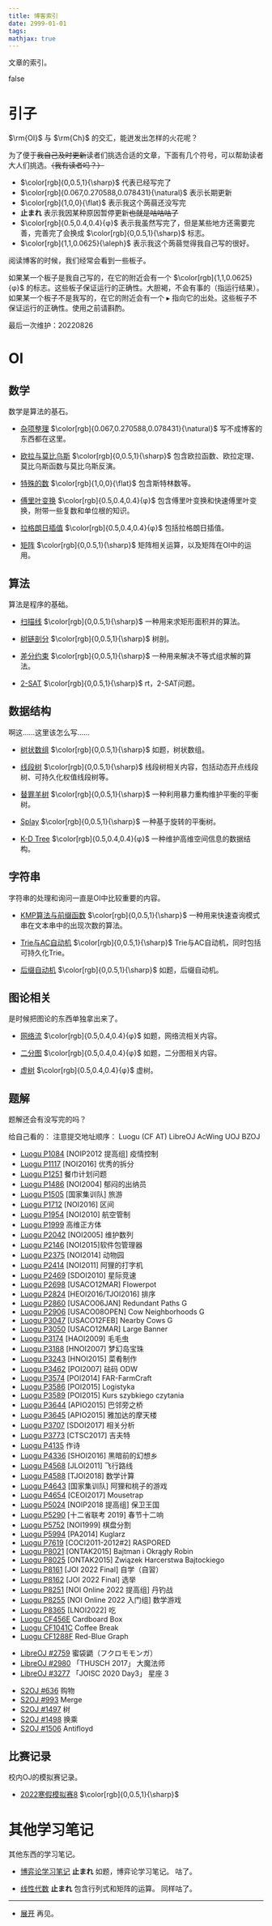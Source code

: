```yaml
---
title: 博客索引
date: 2999-01-01
tags:
mathjax: true
---
```


文章的索引。

<!--more-->

<div id="problem-card-vis">false</div>

# 引子

$\rm{OI}$ 与 $\rm{Ch}$ 的交汇，能迸发出怎样的火花呢？

为了便于~~我自己及时更新~~读者们挑选合适的文章，下面有几个符号，可以帮助读者大人们挑选。~~（我有读者吗？）~~

- $\color[rgb]{0,0.5,1}{\sharp}$ 代表已经写完了
- $\color[rgb]{0.067,0.270588,0.078431}{\natural}$ 表示长期更新
- $\color[rgb]{1,0,0}{\flat}$ 表示我这个蒟蒻还没写完
- **止まれ** 表示我因某种原因暂停更新~~也就是咕咕咕了~~
- $\color[rgb]{0.5,0.4,0.4}{φ}$ 表示我虽然写完了，但是某些地方还需要完善，完善完了会换成 $\color[rgb]{0,0.5,1}{\sharp}$ 标志。
- $\color[rgb]{1,1,0.0625}{\aleph}$ 表示我这个蒟蒻觉得我自己写的很好。

阅读博客的时候，我们经常会看到一些板子。

如果某一个板子是我自己写的，在它的附近会有一个 $\color[rgb]{1,1,0.0625}{φ}$ 的标志。这些板子保证运行的正确性。大胆褐，不会有事的（指运行结果）。
如果某一个板子不是我写的，在它的附近会有一个 $\blacktriangleright$ 指向它的出处。这些板子不保证运行的正确性。使用之前请斟酌。 

最后一次维护：20220826

# OI

## 数学

数学是算法的基石。

- [杂项整理](/maths/mathematics) $\color[rgb]{0.067,0.270588,0.078431}{\natural}$ 
  写不成博客的东西都在这里。

- [欧拉与莫比乌斯](/maths/eular-and-möbius) $\color[rgb]{0,0.5,1}{\sharp}$
  包含欧拉函数、欧拉定理、莫比乌斯函数与莫比乌斯反演。

- [特殊的数](/maths/special-numbers) $\color[rgb]{1,0,0}{\flat}$
  包含斯特林数等。

- [傅里叶变换](/maths/fourier-transform) $\color[rgb]{0.5,0.4,0.4}{φ}$
  包含傅里叶变换和快速傅里叶变换，附带一些复数和单位根的知识。

- [拉格朗日插值](/maths/lagrange-interpolation) $\color[rgb]{0.5,0.4,0.4}{φ}$
  包括拉格朗日插值。

- [矩阵](/maths/matrix/) $\color[rgb]{0,0.5,1}{\sharp}$
  矩阵相关运算，以及矩阵在OI中的运用。

## 算法

算法是程序的基础。

- [扫描线](/OI/scanning-line) $\color[rgb]{0,0.5,1}{\sharp}$
  一种用来求矩形面积并的算法。

- [树链剖分](/OI/heavy-path-decomposition) $\color[rgb]{0,0.5,1}{\sharp}$
  树剖。

- [差分约束](/OI/difference-constraint/) $\color[rgb]{0,0.5,1}{\sharp}$
  一种用来解决不等式组求解的算法。

- [2-SAT](/OI/2-sat) $\color[rgb]{0,0.5,1}{\sharp}$
  rt，2-SAT问题。

## 数据结构

啊这……这里该怎么写……

- [树状数组](/OI/tree-array) $\color[rgb]{0,0.5,1}{\sharp}$ 
  如题，树状数组。

- [线段树](/OI/segment-tree) $\color[rgb]{0,0.5,1}{\sharp}$
  线段树相关内容，包括动态开点线段树、可持久化权值线段树等。

- [替罪羊树](/OI/scapegoat-tree/) $\color[rgb]{0,0.5,1}{\sharp}$
  一种利用暴力重构维护平衡的平衡树。

- [Splay](/OI/splay/) $\color[rgb]{0,0.5,1}{\sharp}$
  一种基于旋转的平衡树。

- [K-D Tree](/OI/kd-tree/) $\color[rgb]{0.5,0.4,0.4}{φ}$ 
  一种维护高维空间信息的数据结构。

## 字符串

字符串的处理和询问一直是OI中比较重要的内容。

- [KMP算法与前缀函数](/OI/kmp/) $\color[rgb]{0,0.5,1}{\sharp}$
  一种用来快速查询模式串在文本串中的出现次数的算法。

- [Trie与AC自动机](/OI/trie-and-AK-avtomat) $\color[rgb]{0,0.5,1}{\sharp}$
   Trie与AC自动机，同时包括可持久化Trie。

- [后缀自动机](/OI/suffix-avtomat) $\color[rgb]{0,0.5,1}{\sharp}$ 
  如题，后缀自动机。


## 图论相关

是时候把图论的东西单独拿出来了。

- [网络流](/OI/flow) $\color[rgb]{0.5,0.4,0.4}{φ}$
  如题，网络流相关内容。

- [二分图](/OI/bipartie-graph) $\color[rgb]{0.5,0.4,0.4}{φ}$
  如题，二分图相关内容。

- [虚树](/OI/virtual-tree) $\color[rgb]{0.5,0.4,0.4}{φ}$
  虚树。

## 题解

题解还会有没写完的吗？

给自己看的：
注意提交地址顺序：
Luogu (CF AT) LibreOJ AcWing UOJ BZOJ

- [Luogu P1084](/solutions/solution-p1084) [NOIP2012 提高组] 疫情控制
- [Luogu P1117](/solutions/solution-p1117) [NOI2016] 优秀的拆分
- [Luogu P1251](/solutions/solution-p1251) 餐巾计划问题
- [Luogu P1486](/solutions/solution-p1486) [NOI2004] 郁闷的出纳员
- [Luogu P1505](/solutions/solution-p1505) [国家集训队] 旅游
- [Luogu P1712](/solutions/solution-p1712) [NOI2016] 区间
- [Luogu P1954](/solutions/solution-p1954) [NOI2010] 航空管制
- [Luogu P1999](/solutions/solution-p1999) 高维正方体
- [Luogu P2042](/solutions/solution-p2042) [NOI2005] 维护数列
- [Luogu P2146](/solutions/solution-p2146) [NOI2015]软件包管理器
- [Luogu P2375](/solutions/solution-p2375) [NOI2014] 动物园
- [Luogu P2414](/solutions/solution-p2414) [NOI2011] 阿狸的打字机
- [Luogu P2469](/solutions/solution-p2469) [SDOI2010] 星际竞速
- [Luogu P2698](/solutions/solution-p2698) [USACO12MAR] Flowerpot
- [Luogu P2824](/solutions/solution-p2824) [HEOI2016/TJOI2016] 排序
- [Luogu P2860](/solutions/solution-p2860) [USACO06JAN] Redundant Paths G
- [Luogu P2906](/solutions/solution-p2906) [USACO08OPEN] Cow Neighborhoods G
- [Luogu P3047](/solutions/solution-p3047) [USACO12FEB] Nearby Cows G
- [Luogu P3050](/solutions/solution-p3050) [USACO12MAR] Large Banner
- [Luogu P3174](/solutions/solution-p3174) [HAOI2009] 毛毛虫
- [Luogu P3188](/solutions/solution-p3188) [HNOI2007] 梦幻岛宝珠
- [Luogu P3243](/solutions/solution-p3243) [HNOI2015] 菜肴制作
- [Luogu P3462](/solutions/solution-p3462) [POI2007] 砝码 ODW
- [Luogu P3574](/solutions/solution-p3574) [POI2014] FAR-FarmCraft
- [Luogu P3586](/solutions/solution-p3586) [POI2015] Logistyka
- [Luogu P3589](/solutions/solution-p3589) [POI2015] Kurs szybkiego czytania
- [Luogu P3644](/solutions/solution-p3644) [APIO2015] 巴邻旁之桥
- [Luogu P3645](/solutions/solution-p3645) [APIO2015] 雅加达的摩天楼
- [Luogu P3707](/solutions/solution-p3707) [SDOI2017] 相关分析
- [Luogu P3773](/solutions/solution-p3773) [CTSC2017] 吉夫特
- [Luogu P4135](/solutions/solution-p4135) 作诗
- [Luogu P4336](/solutions/solution-p4336) [SHOI2016] 黑暗前的幻想乡
- [Luogu P4568](/solutions/solution-p4568) [JLOI2011] 飞行路线
- [Luogu P4588](/solutions/solution-p4588) [TJOI2018] 数学计算
- [Luogu P4643](/solutions/solution-p4643) [国家集训队] 阿狸和桃子的游戏
- [Luogu P4654](/solutions/solution-p4654) [CEOI2017] Mousetrap
- [Luogu P5024](/solutions/solution-p5024) [NOIP2018 提高组] 保卫王国
- [Luogu P5290](/solutions/solution-p5290) [十二省联考 2019] 春节十二响
- [Luogu P5752](/solutions/solution-p5752) [NOI1999] 棋盘分割
- [Luogu P5994](/solutions/solution-p5994) [PA2014] Kuglarz
- [Luogu P7619](/solutions/solution-p7619) [COCI2011-2012#2] RASPORED
- [Luogu P8021](/solutions/solution-p8021) [ONTAK2015] Bajtman i Okrągły Robin
- [Luogu P8025](/solutions/solution-p8025) [ONTAK2015] Związek Harcerstwa Bajtockiego
- [Luogu P8161](/solutions/solution-p8161) [JOI 2022 Final] 自学（自習）
- [Luogu P8162](/solutions/solution-p8162) [JOI 2022 Final] 选举
- [Luogu P8251](/solutions/solution-p8251) [NOI Online 2022 提高组] 丹钓战
- [Luogu P8255](/solutions/solution-p8255) [NOI Online 2022 入门组] 数学游戏
- [Luogu P8365](/solutions/solution-p8365) [LNOI2022] 吃
- [Luogu CF456E](/solutions/solution-cf456e) Cardboard Box
- [Luogu CF1041C](/solutions/solution-cf1041c) Coffee Break
- [Luogu CF1288F](/solutions/solution-cf1288f) Red-Blue Graph

+ [LibreOJ #2759](/solutions/solution-l2759) 蜜袋鼯（フクロモモンガ）
+ [LibreOJ #2980](/solutions/solution-l2980) 「THUSCH 2017」 大魔法师
+ [LibreOJ #3277](/solutions/solution-l3277) 「JOISC 2020 Day3」 星座 3

- [S2OJ #636](/solutions/solution-se636) 购物
- [S2OJ #993](/solutions/solution-se993) Merge
- [S2OJ #1497](/solutions/solution-se1497) 树
- [S2OJ #1498](/solutions/solution-se1498) 换乘
- [S2OJ #1506](/solutions/solution-se1506) Antifloyd

## 比赛记录

校内OJ的模拟赛记录。

- [2022寒假模拟赛8](/contestrecords/2022-wh-8) $\color[rgb]{0,0.5,1}{\sharp}$

# 其他学习笔记

其他东西的学习笔记。

- [博弈论学习笔记](/notes/game-strategy) **止まれ**
  如题，博弈论学习笔记。
  咕了。

- [线性代数](/notes/linar-algebra) **止まれ**
  包含行列式和矩阵的运算。
  同样咕了。

----
  
- [展开](https://www.bilibili.com/video/BV12k4y1173i)
  再见。
  
